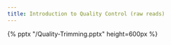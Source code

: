 ```yaml
---
title: Introduction to Quality Control (raw reads)
---
```


{% pptx "/Quality-Trimming.pptx" height=600px %}
